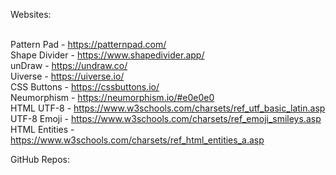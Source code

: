 Websites:<br><br>

Pattern Pad - https://patternpad.com/<br>
Shape Divider - https://www.shapedivider.app/<br>
unDraw - https://undraw.co/<br>
Uiverse - https://uiverse.io/<br>
CSS Buttons - https://cssbuttons.io/<br>
Neumorphism - https://neumorphism.io/#e0e0e0<br>
HTML UTF-8 - https://www.w3schools.com/charsets/ref_utf_basic_latin.asp<br>
UTF-8 Emoji - https://www.w3schools.com/charsets/ref_emoji_smileys.asp<br>
HTML Entities - https://www.w3schools.com/charsets/ref_html_entities_a.asp<br>

GitHub Repos:<br><br>

